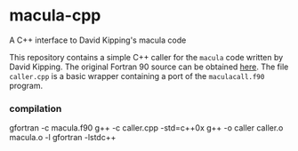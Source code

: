 # macula-cpp
A C++ interface to David Kipping's macula code

This repository contains a simple C++ caller for the `macula` code written by David Kipping. 
The original Fortran 90 source can be obtained [here](https://www.cfa.harvard.edu/~dkipping/macula.html).
The file `caller.cpp` is a basic wrapper containing a port of the `maculacall.f90` program.


### compilation

gfortran -c macula.f90
g++ -c caller.cpp -std=c++0x
g++ -o caller caller.o macula.o -l gfortran -lstdc++


